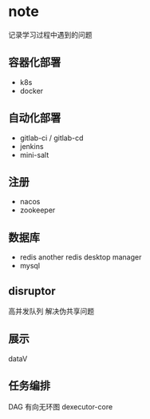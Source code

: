 # note

记录学习过程中遇到的问题

## 容器化部署

+ k8s
+ docker

## 自动化部署

+ gitlab-ci / gitlab-cd
+ jenkins
+ mini-salt

## 注册

+ nacos
+ zookeeper

## 数据库

+ redis
  another redis desktop manager
+ mysql

## disruptor
高并发队列
解决伪共享问题

## 展示

dataV

## 任务编排

DAG 有向无环图  dexecutor-core


